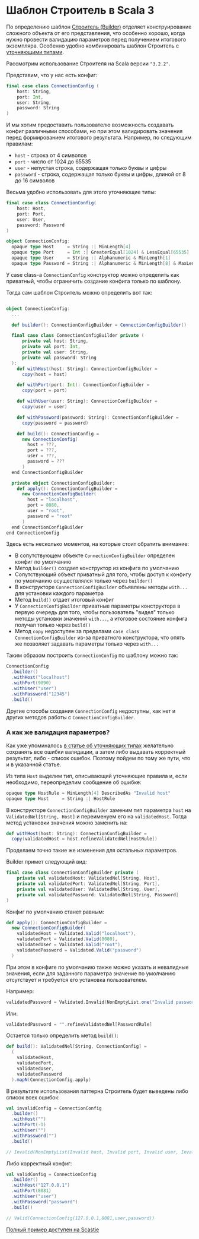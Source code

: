 # Шаблон Строитель в Scala 3

По определению шаблон [Строитель (Builder)][Wiki] отделяет конструирование сложного объекта от его представления,
что особенно хорошо, когда нужно провести валидацию параметров перед получением итогового экземпляра.
Особенно удобно комбинировать шаблон Строитель с [уточняющими типами][habr].

Рассмотрим использование Строителя на Scala версии `"3.2.2"`.

Представим, что у нас есть конфиг:

```scala
final case class ConnectionConfig (
    host: String,
    port: Int,
    user: String,
    password: String
)
```

И мы хотим предоставить пользователю возможность создавать конфиг различными способами, но 
при этом валидировать значения перед формированием итогового результата.
Например, по следующим правилам:

- `host` - строка от 4 символов
- `port` - число от 1024 до 65535
- `user` - непустая строка, содержащая только буквы и цифры
- `password` - строка, содержащая только буквы и цифры, длиной от 8 до 16 символов

Весьма удобно использовать для этого уточняющие типы:

```scala
final case class ConnectionConfig(
    host: Host,
    port: Port,
    user: User,
    password: Password
)

object ConnectionConfig:
  opaque type Host     = String :| MinLength[4]
  opaque type Port     = Int :| GreaterEqual[1024] & LessEqual[65535]
  opaque type User     = String :| Alphanumeric & MinLength[1]
  opaque type Password = String :| Alphanumeric & MinLength[8] & MaxLength[16]
```

У case class-а `ConnectionConfig` конструктор можно определить как приватный, 
чтобы ограничить создание конфига только по шаблону. 

Тогда сам шаблон Строитель можно определить вот так:

```scala

object ConnectionConfig:
  ...

  def builder(): ConnectionConfigBuilder = ConnectionConfigBuilder()

  final case class ConnectionConfigBuilder private (
      private val host: String,
      private val port: Int,
      private val user: String,
      private val password: String
  ):
    def withHost(host: String): ConnectionConfigBuilder =
      copy(host = host)

    def withPort(port: Int): ConnectionConfigBuilder =
      copy(port = port)

    def withUser(user: String): ConnectionConfigBuilder =
      copy(user = user)

    def withPassword(password: String): ConnectionConfigBuilder =
      copy(password = password)

    def build(): ConnectionConfig =
      new ConnectionConfig(
        host = ???,
        port = ???,
        user = ???,
        password = ???
      )
  end ConnectionConfigBuilder

  private object ConnectionConfigBuilder:
    def apply(): ConnectionConfigBuilder =
      new ConnectionConfigBuilder(
        host = "localhost",
        port = 8080,
        user = "root",
        password = "root"
      )
  end ConnectionConfigBuilder
end ConnectionConfig
```

Здесь есть несколько моментов, на которые стоит обратить внимание:

- В сопутствующем объекте `ConnectionConfigBuilder` определен конфиг по умолчанию
- Метод `builder()` создает конструктор из конфига по умолчанию
- Сопутствующий объект приватный для того, чтобы доступ к конфигу по умолчанию осуществлялся только через `builder()`
- В конструкторе `ConnectionConfigBuilder` объявлены методы `with...` для установки каждого параметра
- Метод `build()` отдает итоговый конфиг
- У `ConnectionConfigBuilder` приватные параметры конструктора в первую очередь для того, 
  чтобы пользователь "видел" только методы установки значений `with...`,
  а итоговое состояние конфига получал только через `build()`
- Метод `copy` недоступен за пределами `case class ConnectionConfigBuilder` из-за приватного конструктора,
  что опять же позволяет задавать параметры только через `with...`

Таким образом построить `ConnectionConfig` по шаблону можно так:

```scala
ConnectionConfig
  .builder()
  .withHost("localhost")
  .withPort(9090)
  .withUser("user")
  .withPassword("12345")
  .build()
```

Другие способы создания `ConnectionConfig` недоступны, как нет и других методов работы с `ConnectionConfigBuilder`.

### А как же валидация параметров?

Как уже упоминалось [в статье об уточняющих типах][habr] желательно сохранять все ошибки валидации,
а затем либо выдавать корректный результат, либо - список ошибок.
Поэтому пойдем по тому же пути, что и в указанной статье.

Из типа `Host` выделим тип, описывающий уточняющие правила 
и, если необходимо, переопределим сообщение об ошибке:

```scala
opaque type HostRule = MinLength[4] DescribedAs "Invalid host"
opaque type Host     = String :| HostRule
```

В конструкторе `ConnectionConfigBuilder` заменим тип параметра `host` на `ValidatedNel[String, Host]` 
и переименуем его на `validatedHost`.
Тогда метод установки значения можно заменить на:

```scala
def withHost(host: String): ConnectionConfigBuilder =
  copy(validatedHost = host.refineValidatedNel[HostRule])
```

Проделаем точно такие же изменения для остальных параметров.

Builder примет следующий вид:

```scala
final case class ConnectionConfigBuilder private (
    private val validatedHost: ValidatedNel[String, Host],
    private val validatedPort: ValidatedNel[String, Port],
    private val validatedUser: ValidatedNel[String, User],
    private val validatedPassword: ValidatedNel[String, Password]
)
```

Конфиг по умолчанию станет равным:

```scala
def apply(): ConnectionConfigBuilder =
  new ConnectionConfigBuilder(
    validatedHost = Validated.Valid("localhost"),
    validatedPort = Validated.Valid(8080),
    validatedUser = Validated.Valid("root"),
    validatedPassword = Validated.Valid("password")
  )
```

При этом в конфиге по умолчанию также можно указать и невалидные значения, 
если для заданного параметра значение по умолчанию отсутствует и требуется его установка пользователем.

Например:

```scala
validatedPassword = Validated.Invalid(NonEmptyList.one("Invalid password"))
```

Или:

```scala
validatedPassword = "".refineValidatedNel[PasswordRule]
```

Остается только определить метод `build()`:

```scala
def build(): ValidatedNel[String, ConnectionConfig] =
  (
    validatedHost,
    validatedPort,
    validatedUser,
    validatedPassword
  ).mapN(ConnectionConfig.apply)
```

В результате использования паттерна Строитель будет выведены либо список всех ошибок:

```scala
val invalidConfig = ConnectionConfig
  .builder()
  .withHost("")
  .withPort(-1)
  .withUser("")
  .withPassword("")
  .build()

// Invalid(NonEmptyList(Invalid host, Invalid port, Invalid user, Invalid password))
```

Либо корректный конфиг:

```scala
val validConfig = ConnectionConfig
  .builder()
  .withHost("127.0.0.1")
  .withPort(8081)
  .withUser("user")
  .withPassword("password")
  .build()

// Valid(ConnectionConfig(127.0.0.1,8081,user,password))
```

[Полный пример доступен на Scastie](https://scastie.scala-lang.org/zalqhllqTu23ngxmD3nl4w)


[Wiki]: https://ru.wikipedia.org/wiki/%D0%A1%D1%82%D1%80%D0%BE%D0%B8%D1%82%D0%B5%D0%BB%D1%8C_(%D1%88%D0%B0%D0%B1%D0%BB%D0%BE%D0%BD_%D0%BF%D1%80%D0%BE%D0%B5%D0%BA%D1%82%D0%B8%D1%80%D0%BE%D0%B2%D0%B0%D0%BD%D0%B8%D1%8F)
[habr]: https://habr.com/ru/company/kryptonite/blog/719488/
